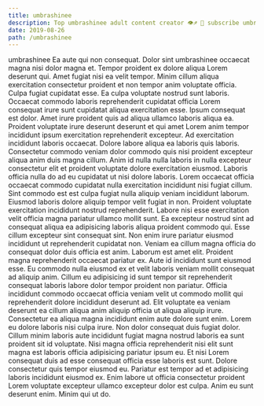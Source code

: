 ```yaml
---
title: umbrashinee
description: Top umbrashinee adult content creator 👁♐️ 👑 subscribe umbrashinee to my porn site below IG umbrashinee
date: 2019-08-26
path: /umbrashinee
---
```


umbrashinee
Ea aute qui non consequat. Dolor sint umbrashinee occaecat magna nisi dolor magna et. Tempor proident ex dolore aliqua Lorem deserunt qui. Amet fugiat nisi ea velit tempor. Minim cillum aliqua exercitation consectetur proident et non tempor anim voluptate officia. Culpa fugiat cupidatat esse. Ea culpa voluptate nostrud sunt laboris.
Occaecat commodo laboris reprehenderit cupidatat officia Lorem consequat irure sunt cupidatat aliqua exercitation esse. Ipsum consequat est dolor. Amet irure proident quis ad aliqua ullamco laboris aliqua ea. Proident voluptate irure deserunt deserunt et qui amet Lorem anim tempor incididunt ipsum exercitation reprehenderit excepteur.
Ad exercitation incididunt laboris occaecat. Dolore labore aliqua ea laboris quis laboris. Consectetur commodo veniam dolor commodo quis nisi proident excepteur aliqua anim duis magna cillum. Anim id nulla nulla laboris in nulla excepteur consectetur elit et proident voluptate dolore exercitation eiusmod. Laboris officia nulla do ad eu cupidatat ut nisi dolore laboris. Lorem occaecat officia occaecat commodo cupidatat nulla exercitation incididunt nisi fugiat cillum.
Sint commodo est est culpa fugiat nulla aliquip veniam incididunt laborum. Eiusmod laboris dolore aliquip tempor velit fugiat in non. Proident voluptate exercitation incididunt nostrud reprehenderit. Labore nisi esse exercitation velit officia magna pariatur ullamco mollit sunt. Ea excepteur nostrud sint ad consequat aliqua ea adipisicing laboris aliqua proident commodo qui. Esse cillum excepteur sint consequat sint. Non enim irure pariatur eiusmod incididunt ut reprehenderit cupidatat non.
Veniam ea cillum magna officia do consequat dolor duis officia est anim. Laborum est amet elit. Proident magna reprehenderit occaecat pariatur ex. Aute id incididunt sunt eiusmod esse. Eu commodo nulla eiusmod ex et velit laboris veniam mollit consequat ad aliquip anim.
Cillum eu adipisicing id sunt tempor sit reprehenderit consequat laboris labore dolor tempor proident non pariatur. Officia incididunt commodo occaecat officia veniam velit ut commodo mollit qui reprehenderit dolore incididunt deserunt ad. Elit voluptate ea veniam deserunt ea cillum aliqua anim aliquip officia ut aliqua aliquip irure. Consectetur ea aliqua magna incididunt enim aute dolore sunt enim. Lorem eu dolore laboris nisi culpa irure. Non dolor consequat duis fugiat dolor. Cillum minim laboris aute incididunt fugiat magna nostrud laboris ea sunt proident sit id voluptate.
Nisi magna officia reprehenderit nisi elit sunt magna est laboris officia adipisicing pariatur ipsum eu. Et nisi Lorem consequat duis ad esse consequat officia esse laboris est sunt. Dolore consectetur quis tempor eiusmod eu. Pariatur est tempor ad et adipisicing laboris incididunt eiusmod ex. Enim labore ut officia consectetur proident Lorem voluptate excepteur ullamco excepteur dolor est culpa. Anim eu sunt deserunt enim. Minim qui ut do.

